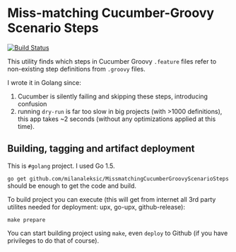 # Miss-matching Cucumber-Groovy Scenario Steps

[![Build Status](https://travis-ci.org/milanaleksic/MissmatchingCucumberGroovyScenarioSteps.svg?branch=master)](https://travis-ci.org/milanaleksic/MissmatchingCucumberGroovyScenarioSteps)

This utility finds which steps in Cucumber Groovy `.feature` files refer to non-existing step definitions from `.groovy` files.

I wrote it in Golang since:
 1. Cucumber is silently failing and skipping these steps, introducing confusion
 2. running `dry-run` is far too slow in big projects (with >1000 definitions), this app takes ~2 seconds (without any optimizations applied at this time).

## Building, tagging and artifact deployment

This is `#golang` project. I used Go 1.5.

`go get github.com/milanaleksic/MissmatchingCucumberGroovyScenarioSteps` should be enough to get the code and build.

To build project you can execute (this will get from internet all 3rd party utilites needed for deployment: upx, go-upx, github-release):

    make prepare

You can start building project using `make`, even `deploy` to Github (if you have privileges to do that of course).
